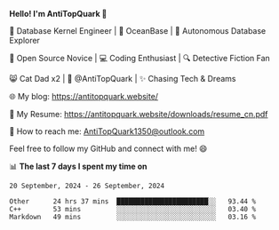 
**Hello! I'm AntiTopQuark 👋**

🔧 Database Kernel Engineer | 🌊 OceanBase | 🤖 Autonomous Database Explorer

🌱 Open Source Novice | 💻 Coding Enthusiast | 🔍 Detective Fiction Fan

😸 Cat Dad x2 | 🎉 @AntiTopQuark | ✨ Chasing Tech & Dreams

🌐 My blog: https://antitopquark.website/

📄 My Resume: https://antitopquark.website/downloads/resume_cn.pdf

📧 How to reach me: AntiTopQuark1350@outlook.com

Feel free to follow my GitHub and connect with me! 😄

📊 **The last 7 days I spent my time on** 

<!--START_SECTION:waka-->
```text
20 September, 2024 - 26 September, 2024

Other      24 hrs 37 mins  ███████████████████████░░   93.44 % 
C++        53 mins         ░░░░░░░░░░░░░░░░░░░░░░░░░   03.40 % 
Markdown   49 mins         ░░░░░░░░░░░░░░░░░░░░░░░░░   03.16 %
```
<!--END_SECTION:waka-->


